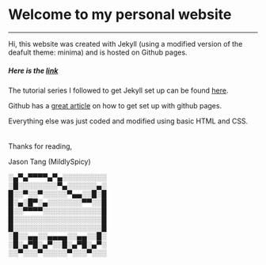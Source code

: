 # Welcome to my personal website 
---
Hi, this website was created with Jekyll (using a modified version of the deafult theme: minima) and is hosted on Github pages.

##### Here is the <a href="https://1999jasontang.github.io" target="_blank">link</a>

The tutorial series I followed to get Jekyll set up can be found <a href="https://www.youtube.com/watch?v=T1itpPvFWHI&list=PLLAZ4kZ9dFpOPV5C5Ay0pHaa0RJFhcmcB" target="_blank">here</a>.

Github has a <a href="https://guides.github.com/features/pages/" target="_blank">great article</a> on how to get set up with github pages.

Everything else was just coded and modified using basic HTML and CSS.\
<br></br>
Thanks for reading,

Jason Tang (MildlySpicy)



░▄▀▄▀▀▀▀▄▀▄░░░░░░░░░\
░█░░░░░░░░▀▄░░░░░░▄░\
█░░▀░░▀░░░░░▀▄▄░░█░█\
█░▄░█▀░▄░░░░░░░▀▀░░█\
█░░▀▀▀▀░░░░░░░░░░░░█\
█░░░░░░░░░░░░░░░░░░█\
█░░░░░░░░░░░░░░░░░░█\
░█░░▄▄░░▄▄▄▄░░▄▄░░█░\
░█░▄▀█░▄▀░░█░▄▀█░▄▀░\
░░▀░░░▀░░░░░▀░░░▀░░░

